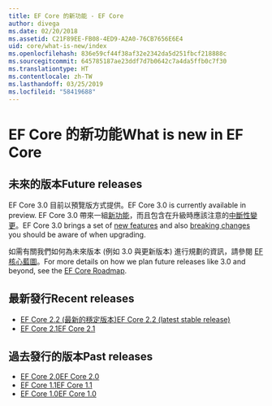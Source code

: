 ```yaml
---
title: EF Core 的新功能 - EF Core
author: divega
ms.date: 02/20/2018
ms.assetid: C21F89EE-FB08-4ED9-A2A0-76CB7656E6E4
uid: core/what-is-new/index
ms.openlocfilehash: 836e59cf44f38af32e2342da5d251fbcf218888c
ms.sourcegitcommit: 645785187ae23ddf7d7b0642c7a4da5ffb0c7f30
ms.translationtype: HT
ms.contentlocale: zh-TW
ms.lasthandoff: 03/25/2019
ms.locfileid: "58419688"
---
```

# <a name="what-is-new-in-ef-core"></a><span data-ttu-id="d1b7b-102">EF Core 的新功能</span><span class="sxs-lookup"><span data-stu-id="d1b7b-102">What is new in EF Core</span></span>

## <a name="future-releases"></a><span data-ttu-id="d1b7b-103">未來的版本</span><span class="sxs-lookup"><span data-stu-id="d1b7b-103">Future releases</span></span>

<span data-ttu-id="d1b7b-104">EF Core 3.0 目前以預覽版方式提供。</span><span class="sxs-lookup"><span data-stu-id="d1b7b-104">EF Core 3.0 is currently available in preview.</span></span> <span data-ttu-id="d1b7b-105">EF Core 3.0 帶來一組[新功能](xref:core/what-is-new/ef-core-3.0/features)，而且包含在升級時應該注意的[中斷性變更](xref:core/what-is-new/ef-core-3.0/breaking-changes)。</span><span class="sxs-lookup"><span data-stu-id="d1b7b-105">EF Core 3.0 brings a set of [new features](xref:core/what-is-new/ef-core-3.0/features) and also [breaking changes](xref:core/what-is-new/ef-core-3.0/breaking-changes) you should be aware of when upgrading.</span></span>

<span data-ttu-id="d1b7b-106">如需有關我們如何為未來版本 (例如 3.0 與更新版本) 進行規劃的資訊，請參閱 [EF 核心藍圖](xref:core/what-is-new/roadmap)。</span><span class="sxs-lookup"><span data-stu-id="d1b7b-106">For more details on how we plan future releases like 3.0 and beyond, see the [EF Core Roadmap](xref:core/what-is-new/roadmap).</span></span>

## <a name="recent-releases"></a><span data-ttu-id="d1b7b-107">最新發行</span><span class="sxs-lookup"><span data-stu-id="d1b7b-107">Recent releases</span></span>

- [<span data-ttu-id="d1b7b-108">EF Core 2.2 (最新的穩定版本)</span><span class="sxs-lookup"><span data-stu-id="d1b7b-108">EF Core 2.2 (latest stable release)</span></span>](xref:core/what-is-new/ef-core-2.2)
- [<span data-ttu-id="d1b7b-109">EF Core 2.1</span><span class="sxs-lookup"><span data-stu-id="d1b7b-109">EF Core 2.1</span></span>](xref:core/what-is-new/ef-core-2.1)

## <a name="past-releases"></a><span data-ttu-id="d1b7b-110">過去發行的版本</span><span class="sxs-lookup"><span data-stu-id="d1b7b-110">Past releases</span></span>

- [<span data-ttu-id="d1b7b-111">EF Core 2.0</span><span class="sxs-lookup"><span data-stu-id="d1b7b-111">EF Core 2.0</span></span>](xref:core/what-is-new/ef-core-2.0)
- [<span data-ttu-id="d1b7b-112">EF Core 1.1</span><span class="sxs-lookup"><span data-stu-id="d1b7b-112">EF Core 1.1</span></span>](xref:core/what-is-new/ef-core-1.1)
- [<span data-ttu-id="d1b7b-113">EF Core 1.0</span><span class="sxs-lookup"><span data-stu-id="d1b7b-113">EF Core 1.0</span></span>](xref:core/what-is-new/ef-core-1.0)
